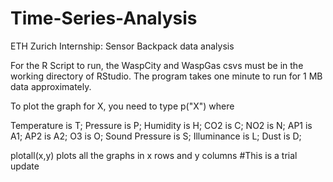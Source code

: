 # Time-Series-Analysis
ETH Zurich Internship: Sensor Backpack data analysis

For the R Script to run, the WaspCity and WaspGas csvs must be in the working directory of RStudio.
The program takes one minute to run for 1 MB data approximately.

To plot the graph for X, you need to type p("X")
where

  Temperature is T;
  Pressure is P;
  Humidity is H;
  CO2 is C;
  NO2 is N;
  AP1 is A1;
  AP2 is A2;
  O3 is O;
  Sound Pressure is S;
  Illuminance is L;
  Dust is D;
  
  
  plotall(x,y) plots all the graphs in x rows and y columns
#This is a trial update